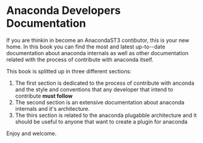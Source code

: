 # Anaconda Developers Documentation

If you are thinkin in become an AnacondaST3 contibutor, this is your new home. In this book you can find the most and latest up-to--date documentation about anaconda internals as well as other documentation related with the process of contribute with anaconda itself.

This book is splitted up in three different sections:

1. The first section is dedicated to the process of contribute with anconda and the style and conventions that any developer that intend to contribute **must follow**
2. The second section is an extensive documentation about anaconda internals and it's architecture.
3. The thirs section is related to the anaconda plugabble architecture and it should be useful to anyone that want to create a plugin for anaconda

Enjoy and welcome.

